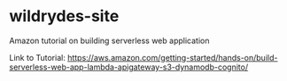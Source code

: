 # wildrydes-site
Amazon tutorial on building serverless web application

Link to Tutorial:
https://aws.amazon.com/getting-started/hands-on/build-serverless-web-app-lambda-apigateway-s3-dynamodb-cognito/